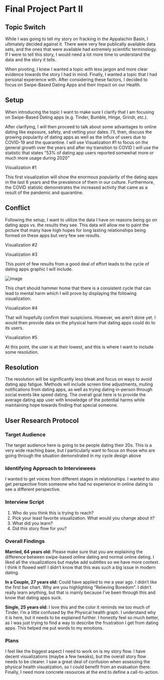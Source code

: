 # Final Project Part II

## Topic Switch
While I was going to tell my story on fracking in the Appalachin Basin, I ultimately decided against it. There were very few publically available data sets, and the ones that were available had extremely scientific terminology. If I were to tell this story, I would need a lot more time to understand the data and the story it tells.

When pivoting, I knew I wanted a topic with less jargon and more clear evidence towards the story I had in mind. Finally, I wanted a topic that I had personal experience with. After considering these factors, I decided to focus on Swipe-Based Dating Apps and their Impact on our Health.

## Setup
When introducing the topic I want to make sure I clarify that I am focusing on Swipe-Based Dating apps (e.g. Tinder, Bumble, Hinge, Grindr, etc.). 

After clarifying, I will then proceed to talk about some advantages to online dating like exposure, safety, and vetting your dates. I’ll, then, discuss the growing popularity of dating apps as well as the influx of users due to COVID-19 and the quarantine. I will use Visualization #1 to focus on the general growth over the years and after my transition to COVID I will use the statistic that states “53% of dating app users reported somewhat more or much more usage during 2020”


Visualization #1
<div class="flourish-embed flourish-chart" data-src="visualisation/11386604"><script src="https://public.flourish.studio/resources/embed.js"></script></div>
This first visualization will show the enormous popularity of the dating apps in the last 6 years and the prevalence of them in our culture. Furthermore, the COVID statistic demonstrates the increased activity that came as a result of the pandemic and quarantine.

## Conflict ##
Following the setup, I want to utilize the data I have on reasons being go on dating apps vs. the results they see. This data will allow me to paint the picture that many have high hopes for long lasting relationships being formed on these apps but very few see results.


Visualization #2
<div class="flourish-embed flourish-hierarchy" data-src="visualisation/11384044"><script src="https://public.flourish.studio/resources/embed.js"></script>
</div>


Visualization #3
<div class="flourish-embed flourish-hierarchy" data-src="visualisation/11384439"><script src="https://public.flourish.studio/resources/embed.js"></script></div>

This point of few results from a good deal of effort leads to the cycle of dating apps graphic I will include. 


![image](https://user-images.githubusercontent.com/112968634/194205332-66cb3a47-e2c2-43f4-987b-24f7222e3e81.png)


This chart should hammer home that there is a consistent cycle that can lead to mental harm which I will prove by displaying the following visualization.


Visualization #4
<div class="flourish-embed flourish-radar" data-src="visualisation/11384695"><script src="https://public.flourish.studio/resources/embed.js"></script></div>
That will hopefully confirm their suspicions. However, we aren’t done yet. I would then provide data on the physical harm that dating apps could do to its users.


Visualization #5
<div class="flourish-embed flourish-radar" data-src="visualisation/11384801"><script src="https://public.flourish.studio/resources/embed.js"></script></div>
At this point, the user is at their lowest, and this is where I want to include some resolution.

## Resolution
The resolution will be significantly less bleak and focus on ways to avoid dating app fatigue. Methods will include screen time adjustments, muting notifications from dating apps, as well as trying dating in-person through social events like speed dating. The overall goal here is to provide the average dating app user with knowledge of the potential harms while maintaining hope towards finding that special someone.

## User Research Protocol
### Target Audience

The target audience here is going to be people dating their 20s. This is a very wide reaching base, but I particularly want to focus on those who are going through the situation demonstrated in my cycle design above

### Identifying Approach to Interviewees ###
I wanted to get voices from different stages in relationships. I wanted to also get perspective from someone who had no experience in online dating to see a different perspective.

### Interview Script
1. Who do you think this is trying to reach?
2. Pick your least favorite visualization. What would you change about it?
3. What did you learn?
4. Did this story flow for you?

### Overall Findings
**Married, 64 years old:**
Please make sure that you are explaining the difference between swipe-based online dating and normal online dating. I liked all the visualizations but maybe add subtitles so we have more context. I think it flowed well! I didn’t know that this was such a big issue in modern dating.

**In a Couple, 27 years old:**
Could have applied to me a year ago. I didn’t like the first bar chart. Why are you highlighting “Relieving Boredom”. I didn’t really learn anything, but that is mainly because I’ve been through this and know that dating apps suck.

**Single, 25 years old:**
I love this and the color it reminds me too much of Tinder. I’m a little confused by the Physical health graph. I understand why it is here, but it needs to be explained further. I honestly feel so much better, as I was just trying to find a way to describe the frustration I get from dating apps. This helped me put words to my emotions.

### Plans
I feel like the biggest aspect I need to work on is my story flow. I have decent visualizations (maybe a few tweaks), but the overall story flow needs to be clearer. I saw a great deal of confusion when assessing the physical health visualization, so I could benefit from an evaluation there. Finally, I need more concrete resources at the end to define a call-to-action.
